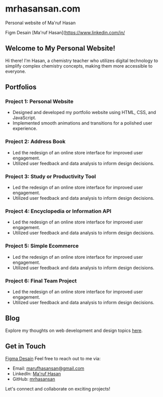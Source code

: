 # mrhasansan.com
Personal website of Ma'ruf Hasan

Figm Desain [Ma'ruf Hasan](https://www.linkedin.com/in/

## Welcome to My Personal Website!

Hi there! I'm Hasan, a chemistry teacher who utilizes digital technology to simplify complex chemistry concepts, making them more accessible to everyone.

## Portfolios

### Project 1: Personal Website
- Designed and developed my portfolio website using HTML, CSS, and JavaScript.
- Implemented smooth animations and transitions for a polished user experience.

### Project 2: Address Book 
- Led the redesign of an online store interface for improved user engagement.
- Utilized user feedback and data analysis to inform design decisions.

### Project 3: Study or Productivity Tool
- Led the redesign of an online store interface for improved user engagement.
- Utilized user feedback and data analysis to inform design decisions.

### Project 4: Encyclopedia or Information API
- Led the redesign of an online store interface for improved user engagement.
- Utilized user feedback and data analysis to inform design decisions.

### Project 5: Simple Ecommerce
- Led the redesign of an online store interface for improved user engagement.
- Utilized user feedback and data analysis to inform design decisions.

### Project 6: Final Team Project 
- Led the redesign of an online store interface for improved user engagement.
- Utilized user feedback and data analysis to inform design decisions.

## Blog

Explore my thoughts on web development and design topics [here](/blog).

## Get in Touch

[Figma Desain](https://www.figma.com/file/uDS6Q3x9ZermMK387l3czR/My-Portofolyo?type=design&node-id=0%3A1&mode=design&t=HdG65T8qLOQCUkZR-1)
Feel free to reach out to me via:
- Email: marufhasansan@gmail.com
- LinkedIn: [Ma'ruf Hasan](https://www.linkedin.com/in/marufhasansan/)
- GitHub: [mrhasansan](https://github.com/mrhasansan)

Let's connect and collaborate on exciting projects!

